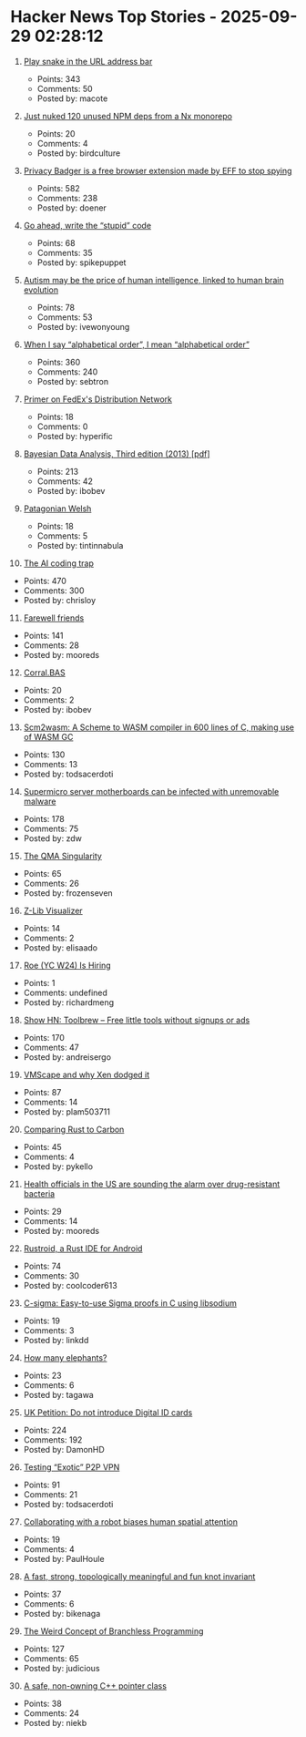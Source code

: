 # Hacker News Top Stories - 2025-09-29 02:28:12

1. [Play snake in the URL address bar](https://demian.ferrei.ro/snake/)
   - Points: 343
   - Comments: 50
   - Posted by: macote

2. [Just nuked 120 unused NPM deps from a Nx monorepo](https://johnjames.blog/posts/cleaning-house-in-nx-monorepo-how-i-removed-120-unused-deps-safely)
   - Points: 20
   - Comments: 4
   - Posted by: birdculture

3. [Privacy Badger is a free browser extension made by EFF to stop spying](https://privacybadger.org/)
   - Points: 582
   - Comments: 238
   - Posted by: doener

4. [Go ahead, write the “stupid” code](https://spikepuppet.io/posts/write-the-stupid-code/)
   - Points: 68
   - Comments: 35
   - Posted by: spikepuppet

5. [Autism may be the price of human intelligence, linked to human brain evolution](https://academic.oup.com/mbe/article/42/9/msaf189/8245036?login=false)
   - Points: 78
   - Comments: 53
   - Posted by: ivewonyoung

6. [When I say “alphabetical order”, I mean “alphabetical order”](https://sebastiano.tronto.net/blog/2025-09-28-alphabetic-order/)
   - Points: 360
   - Comments: 240
   - Posted by: sebtron

7. [Primer on FedEx's Distribution Network](https://ontheseams.substack.com/p/a-brief-primer-on-fedexs-distribution)
   - Points: 18
   - Comments: 0
   - Posted by: hyperific

8. [Bayesian Data Analysis, Third edition (2013) [pdf]](https://sites.stat.columbia.edu/gelman/book/BDA3.pdf)
   - Points: 213
   - Comments: 42
   - Posted by: ibobev

9. [Patagonian Welsh](https://en.wikipedia.org/wiki/Patagonian_Welsh)
   - Points: 18
   - Comments: 5
   - Posted by: tintinnabula

10. [The AI coding trap](https://chrisloy.dev/post/2025/09/28/the-ai-coding-trap)
   - Points: 470
   - Comments: 300
   - Posted by: chrisloy

11. [Farewell friends](https://humbledollar.com/forum/farewell-friends/)
   - Points: 141
   - Comments: 28
   - Posted by: mooreds

12. [Corral.BAS](https://basic-code.bearblog.dev/corral/)
   - Points: 20
   - Comments: 2
   - Posted by: ibobev

13. [Scm2wasm: A Scheme to WASM compiler in 600 lines of C, making use of WASM GC](https://git.lain.faith/iitalics/scm2wasm)
   - Points: 130
   - Comments: 13
   - Posted by: todsacerdoti

14. [Supermicro server motherboards can be infected with unremovable malware](https://arstechnica.com/security/2025/09/supermicro-server-motherboards-can-be-infected-with-unremovable-malware/)
   - Points: 178
   - Comments: 75
   - Posted by: zdw

15. [The QMA Singularity](https://scottaaronson.blog/?p=9183)
   - Points: 65
   - Comments: 26
   - Posted by: frozenseven

16. [Z-Lib Visualizer](https://lynn.github.io/flateview/)
   - Points: 14
   - Comments: 2
   - Posted by: elisaado

17. [Roe (YC W24) Is Hiring](undefined)
   - Points: 1
   - Comments: undefined
   - Posted by: richardmeng

18. [Show HN: Toolbrew – Free little tools without signups or ads](https://toolbrew.co/)
   - Points: 170
   - Comments: 47
   - Posted by: andreisergo

19. [VMScape and why Xen dodged it](https://virtualize.sh/blog/vmscape-and-why-xen-dodged-it/)
   - Points: 87
   - Comments: 14
   - Posted by: plam503711

20. [Comparing Rust to Carbon](https://lwn.net/Articles/1036912/)
   - Points: 45
   - Comments: 4
   - Posted by: pykello

21. [Health officials in the US are sounding the alarm over drug-resistant bacteria](https://www.aljazeera.com/news/2025/9/24/what-are-nightmare-bacteria-and-why-are-infections-rising-in-the-us)
   - Points: 29
   - Comments: 14
   - Posted by: mooreds

22. [Rustroid, a Rust IDE for Android](https://rustroid.is-a.dev/story)
   - Points: 74
   - Comments: 30
   - Posted by: coolcoder613

23. [C-sigma: Easy-to-use Sigma proofs in C using libsodium](https://github.com/jedisct1/c-sigma)
   - Points: 19
   - Comments: 3
   - Posted by: linkdd

24. [How many elephants?](http://howmanyelephants.co.uk)
   - Points: 23
   - Comments: 6
   - Posted by: tagawa

25. [UK Petition: Do not introduce Digital ID cards](https://petition.parliament.uk/petitions/730194)
   - Points: 224
   - Comments: 192
   - Posted by: DamonHD

26. [Testing “Exotic” P2P VPN](https://blog.nommy.moe/blog/exotic-mesh-vpn/)
   - Points: 91
   - Comments: 21
   - Posted by: todsacerdoti

27. [Collaborating with a robot biases human spatial attention](https://www.cell.com/iscience/fulltext/S2589-0042(25)01052-1)
   - Points: 19
   - Comments: 4
   - Posted by: PaulHoule

28. [A fast, strong, topologically meaningful and fun knot invariant](https://arxiv.org/abs/2509.18456)
   - Points: 37
   - Comments: 6
   - Posted by: bikenaga

29. [The Weird Concept of Branchless Programming](https://sanixdk.xyz/blogs/the-weird-concept-of-branchless-programming)
   - Points: 127
   - Comments: 65
   - Posted by: judicious

30. [A safe, non-owning C++ pointer class](https://techblog.rosemanlabs.com/c++/safety/object-lifetime/2025/08/28/a-safe-pointer-that-protects-against-use-after-free-and-updates-when-the-pointee-is-moved.html)
   - Points: 38
   - Comments: 24
   - Posted by: niekb

